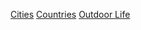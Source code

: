 <!-- TITLE: Travel -->
<!-- SUBTITLE: "Life can only be understood backwards; but it must be lived forwards."  - Søren Kierkegaard -->

[Cities](/home/travel/Cities)
[Countries](/home/travel/Countries)
[Outdoor Life](/home/auto/Outdoor-Life)